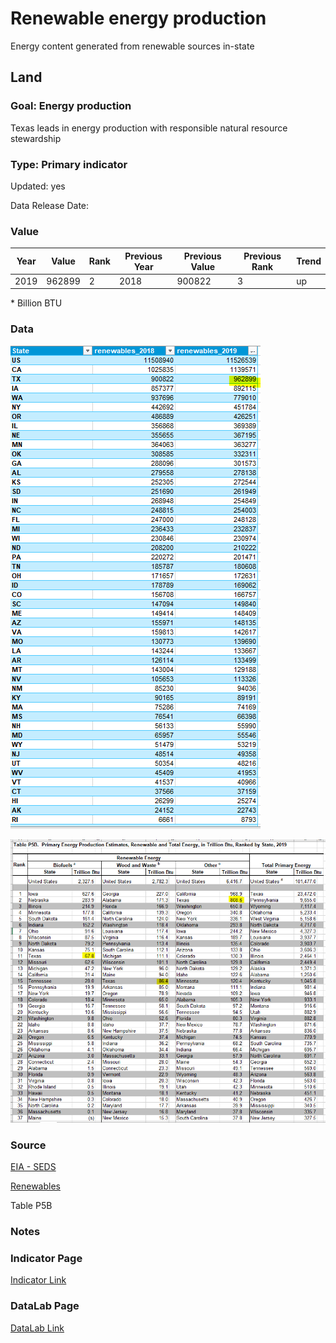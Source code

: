 # Renewable energy production

Energy content generated from renewable sources in-state

## Land

### Goal: Energy production

Texas leads in energy production with responsible natural resource stewardship

### Type: Primary indicator

Updated: yes

Data Release Date: 


### Value

| Year      |  Value      | Rank        | Previous Year | Previous Value | Previous Rank | Trend | 
| ----------- | ----------- | ----------- | ----------- | ----------- | ----------- | -----------|
|   2019       | 962899     |  2         |      2018   |   900822   |      3    |    up       | 

\* Billion BTU

### Data

![renewables](./2019_renewables.PNG)

![ren](./renewables.PNG)


### Source

[EIA - SEDS](https://www.eia.gov/state/seds/seds-data-complete.php?sid=US#StatisticsIndicators)

[Renewables ](https://www.eia.gov/electricity/data/browser/#/topic/0?agg=2,0,1&fuel=06&geo=g0fvvvvvvvvvo&sec=g&linechart=ELEC.GEN.HYC-US-99.A&columnchart=ELEC.GEN.HYC-US-99.A&map=ELEC.GEN.HYC-US-99.A&freq=A&ctype=linechart&ltype=pin&rtype=s&maptype=0&rse=0&pin=)

Table P5B

### Notes


### Indicator Page

[Indicator Link](https://indicators.texas2036.org/indicator/82)

### DataLab Page

[DataLab Link](https://datalab.texas2036.org/zsqgffc/us-regional-energy-data-energy-consumption-prices-expenditures-and-production-estimates?accesskey=bhihpdf)


